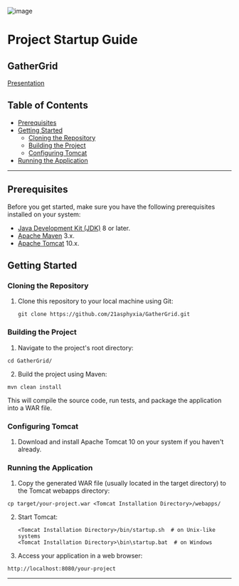 ![image](https://github.com/21asphyxia/GatherGrid/assets/71402078/ab5f9146-d23b-4357-978c-7aff66afbc3b)
# Project Startup Guide
## GatherGrid
[Presentation](https://docs.google.com/presentation/d/1LhppDBj6BLlZ_dubAl7rhY5PF64PSxqh/edit?usp=sharing&ouid=110829709193933141919&rtpof=true&sd=true)

## Table of Contents

- [Prerequisites](#prerequisites)
- [Getting Started](#getting-started)
  - [Cloning the Repository](#cloning-the-repository)
  - [Building the Project](#building-the-project)
  - [Configuring Tomcat](#configuring-tomcat)
- [Running the Application](#running-the-application)

---

## Prerequisites

Before you get started, make sure you have the following prerequisites installed on your system:

- [Java Development Kit (JDK)](https://www.oracle.com/java/technologies/javase-downloads.html) 8 or later.
- [Apache Maven](https://maven.apache.org/download.cgi) 3.x.
- [Apache Tomcat](http://tomcat.apache.org/download-10.cgi) 10.x.

## Getting Started

### Cloning the Repository

1. Clone this repository to your local machine using Git:

   ```shell
   git clone https://github.com/21asphyxia/GatherGrid.git
   ```
   
### Building the Project

1. Navigate to the project's root directory:
   
  ```shell
  cd GatherGrid/
  ```
2. Build the project using Maven:

  ```shell
  mvn clean install
  ```

This will compile the source code, run tests, and package the application into a WAR file.

### Configuring Tomcat

1. Download and install Apache Tomcat 10 on your system if you haven't already.

### Running the Application

1. Copy the generated WAR file (usually located in the target directory) to the Tomcat webapps directory:
  
  ```shell
  cp target/your-project.war <Tomcat Installation Directory>/webapps/
  ```
2. Start Tomcat:
   ```shell
   <Tomcat Installation Directory>/bin/startup.sh  # on Unix-like systems
   <Tomcat Installation Directory>\bin\startup.bat  # on Windows
   ```
3. Access your application in a web browser:

  ```shell
  http://localhost:8080/your-project
  ```

---
